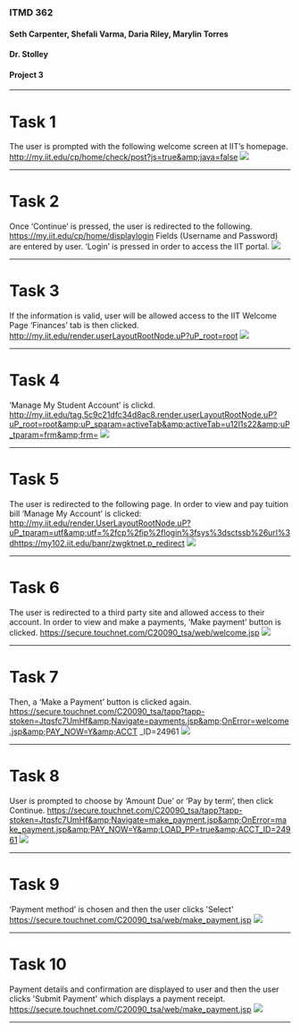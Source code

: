 ### ITMD 362
#### Seth Carpenter, Shefali Varma, Daria Riley, Marylin Torres
#### Dr. Stolley
#### Project 3
---
# Task 1

The user is prompted with the following welcome screen at IIT’s homepage.
http://my.iit.edu/cp/home/check/post?js=true&amp;java=false
![](1.PNG)

---
# Task 2

Once ‘Continue’ is pressed, the user is redirected to the following.
https://my.iit.edu/cp/home/displaylogin
Fields (Username and Password) are entered by user. ‘Login’ is pressed in order to access the IIT portal.
![](2.PNG)

---
# Task 3

If the information is valid, user will be allowed access to the IIT Welcome Page
‘Finances’ tab is then clicked.
http://my.iit.edu/render.userLayoutRootNode.uP?uP_root=root
![](3.PNG)

---
# Task 4

‘Manage My Student Account’ is clickd.
http://my.iit.edu/tag.5c9c21dfc34d8ac8.render.userLayoutRootNode.uP?uP_root=root&amp;uP_sparam=activeTab&amp;activeTab=u12l1s22&amp;uP_tparam=frm&amp;frm=
![](4.PNG)

---
# Task 5

The user is redirected to the following page. In order to view and pay tuition bill ‘Manage My Account’ is clicked:
http://my.iit.edu/render.UserLayoutRootNode.uP?uP_tparam=utf&amp;utf=%2fcp%2fip%2flogin%3fsys%3dsctssb%26url%3dhttps://my102.iit.edu/banr/zwgktnet.p_redirect
![](5.PNG)

---
# Task 6

The user is redirected to a third party site and allowed access to their account.
In order to view and make a payments, ‘Make payment’ button is clicked.
https://secure.touchnet.com/C20090_tsa/web/welcome.jsp
![](6.PNG)

---
# Task 7

Then, a ‘Make a Payment’ button is clicked again.
https://secure.touchnet.com/C20090_tsa/tapp?tapp-stoken=Jtqsfc7UmHf&amp;Navigate=payments.jsp&amp;OnError=welcome.jsp&amp;PAY_NOW=Y&amp;ACCT
_ID=24961
![](7.PNG)

---
# Task 8

User is prompted to choose by ‘Amount Due’ or ‘Pay by term’, then click Continue.
https://secure.touchnet.com/C20090_tsa/tapp?tapp-stoken=Jtqsfc7UmHf&amp;Navigate=make_payment.jsp&amp;OnError=make_payment.jsp&amp;PAY_NOW=Y&amp;LOAD_PP=true&amp;ACCT_ID=24961
![](8.PNG)

---
# Task 9

‘Payment method’ is chosen and then the user clicks 'Select'
https://secure.touchnet.com/C20090_tsa/web/make_payment.jsp
![](9.PNG)

---
# Task 10

Payment details and confirmation are displayed to user and then the user clicks 'Submit Payment' which displays a payment receipt.
https://secure.touchnet.com/C20090_tsa/web/make_payment.jsp
![](10.PNG)

---
